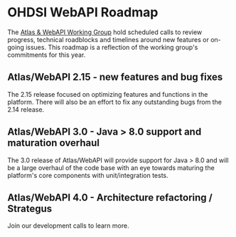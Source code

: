 # OHDSI WebAPI Roadmap

The [Atlas & WebAPI Working Group](http://www.ohdsi.org/web/wiki/doku.php?id=projects:workgroups:atlas-webapi) hold scheduled calls to review progress, technical roadblocks and timelines around new features or on-going issues. This roadmap is a reflection of the working group's commitments for this year.

## Atlas/WebAPI 2.15 - new features and bug fixes

The 2.15 release focused on optimizing features and functions in the platform. There will also be an effort to fix any outstanding bugs from the 2.14 release.

## Atlas/WebAPI 3.0 - Java > 8.0 support and maturation overhaul

The 3.0 release of Atlas/WebAPI will provide support for Java > 8.0 and will be a large overhaul of the code base with an eye towards maturing the platform's core components with unit/integration tests. 

## Atlas/WebAPI 4.0 - Architecture refactoring / Strategus 

Join our development calls to learn more.
